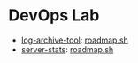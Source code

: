 # DevOps Lab

- [log-archive-tool](./log-archive-tool/README.md): [roadmap.sh](https://roadmap.sh/projects/log-archive-tool)
- [server-stats](./server-stats/README.md): [roadmap.sh](https://roadmap.sh/projects/server-stats)
